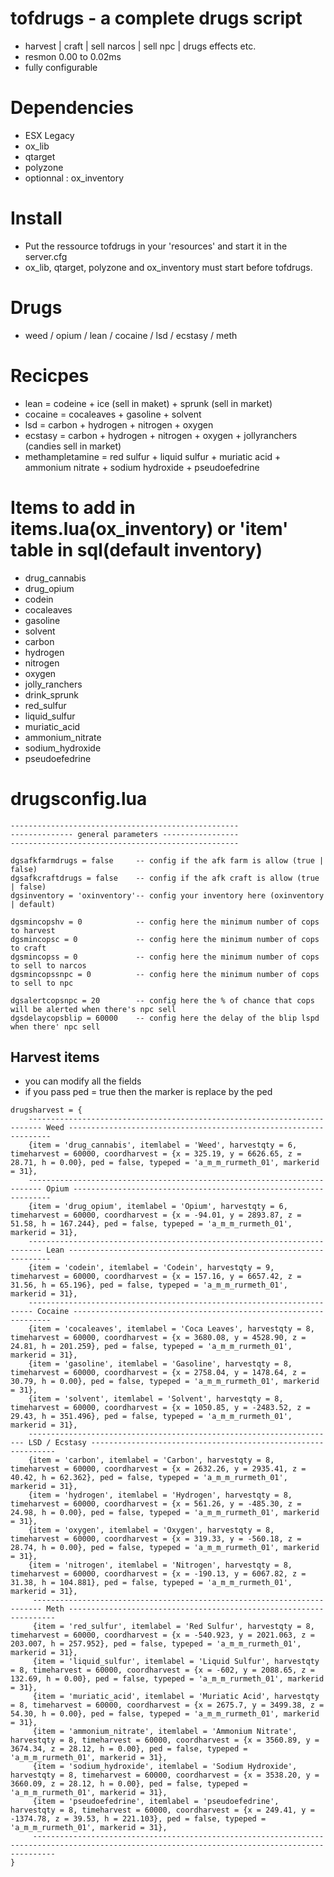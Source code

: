 # tofdrugs - a complete drugs script
* harvest | craft | sell narcos | sell npc | drugs effects etc.
* resmon 0.00 to 0.02ms
* fully configurable

# Dependencies
* ESX Legacy
* ox_lib
* qtarget
* polyzone
* optionnal : ox_inventory

# Install

* Put the ressource tofdrugs in your 'resources' and start it in the server.cfg
* ox_lib, qtarget, polyzone and ox_inventory must start before tofdrugs.

# Drugs

* weed / opium / lean / cocaine / lsd / ecstasy / meth

# Recicpes

* lean = codeine + ice (sell in maket) + sprunk (sell in market)
* cocaine = cocaleaves + gasoline + solvent
* lsd = carbon + hydrogen + nitrogen + oxygen
* ecstasy = carbon + hydrogen + nitrogen + oxygen + jollyranchers (candies sell in market)
* methampletamine = red sulfur + liquid sulfur + muriatic acid + ammonium nitrate + sodium hydroxide + pseudoefedrine

# Items to add in items.lua(ox_inventory) or 'item' table in sql(default inventory)

* drug_cannabis
* drug_opium
* codein
* cocaleaves
* gasoline
* solvent
* carbon
* hydrogen
* nitrogen
* oxygen
* jolly_ranchers
* drink_sprunk
* red_sulfur
* liquid_sulfur
* muriatic_acid
* ammonium_nitrate
* sodium_hydroxide
* pseudoefedrine

# drugsconfig.lua

```
---------------------------------------------------
-------------- general parameters -----------------
---------------------------------------------------

dgsafkfarmdrugs = false     -- config if the afk farm is allow (true | false)
dgsafkcraftdrugs = false    -- config if the afk craft is allow (true | false)
dgsinventory = 'oxinventory'-- config your inventory here (oxinventory | default)

dgsmincopshv = 0            -- config here the minimum number of cops to harvest
dgsmincopsc = 0             -- config here the minimum number of cops to craft
dgsmincopss = 0             -- config here the minimum number of cops to sell to narcos
dgsmincopssnpc = 0          -- config here the minimum number of cops to sell to npc

dgsalertcopsnpc = 20        -- config here the % of chance that cops will be alerted when there's npc sell
dgsdelaycopsblip = 60000    -- config here the delay of the blip lspd when there' npc sell
```

## Harvest items

* you can modify all the fields
* if you pass ped = true then the marker is replace by the ped
```
drugsharvest = {
    ------------------------------------------------------------------------- Weed ------------------------------------------------------------------
    {item = 'drug_cannabis', itemlabel = 'Weed', harvestqty = 6, timeharvest = 60000, coordharvest = {x = 325.19, y = 6626.65, z = 28.71, h = 0.00}, ped = false, typeped = 'a_m_m_rurmeth_01', markerid = 31},
    ------------------------------------------------------------------------- Opium -----------------------------------------------------------------
    {item = 'drug_opium', itemlabel = 'Opium', harvestqty = 6, timeharvest = 60000, coordharvest = {x = -94.01, y = 2893.87, z = 51.58, h = 167.244}, ped = false, typeped = 'a_m_m_rurmeth_01', markerid = 31},
    ------------------------------------------------------------------------- Lean ------------------------------------------------------------------
    {item = 'codein', itemlabel = 'Codein', harvestqty = 9, timeharvest = 60000, coordharvest = {x = 157.16, y = 6657.42, z = 31.56, h = 65.196}, ped = false, typeped = 'a_m_m_rurmeth_01', markerid = 31},
    ----------------------------------------------------------------------- Cocaine -----------------------------------------------------------------
    {item = 'cocaleaves', itemlabel = 'Coca Leaves', harvestqty = 8, timeharvest = 60000, coordharvest = {x = 3680.08, y = 4528.90, z = 24.81, h = 201.259}, ped = false, typeped = 'a_m_m_rurmeth_01', markerid = 31},
    {item = 'gasoline', itemlabel = 'Gasoline', harvestqty = 8, timeharvest = 60000, coordharvest = {x = 2758.04, y = 1478.64, z = 30.79, h = 0.00}, ped = false, typeped = 'a_m_m_rurmeth_01', markerid = 31},
    {item = 'solvent', itemlabel = 'Solvent', harvestqty = 8, timeharvest = 60000, coordharvest = {x = 1050.85, y = -2483.52, z = 29.43, h = 351.496}, ped = false, typeped = 'a_m_m_rurmeth_01', markerid = 31},
    --------------------------------------------------------------------- LSD / Ecstasy --------------------------------------------------------------
    {item = 'carbon', itemlabel = 'Carbon', harvestqty = 8, timeharvest = 60000, coordharvest = {x = 2632.26, y = 2935.41, z = 40.42, h = 62.362}, ped = false, typeped = 'a_m_m_rurmeth_01', markerid = 31},
    {item = 'hydrogen', itemlabel = 'Hydrogen', harvestqty = 8, timeharvest = 60000, coordharvest = {x = 561.26, y = -485.30, z = 24.98, h = 0.00}, ped = false, typeped = 'a_m_m_rurmeth_01', markerid = 31},
    {item = 'oxygen', itemlabel = 'Oxygen', harvestqty = 8, timeharvest = 60000, coordharvest = {x = 319.33, y = -560.18, z = 28.74, h = 0.00}, ped = false, typeped = 'a_m_m_rurmeth_01', markerid = 31},
    {item = 'nitrogen', itemlabel = 'Nitrogen', harvestqty = 8, timeharvest = 60000, coordharvest = {x = -190.13, y = 6067.82, z = 31.38, h = 104.881}, ped = false, typeped = 'a_m_m_rurmeth_01', markerid = 31},
     ------------------------------------------------------------------------ Meth -------------------------------------------------------------------
     {item = 'red_sulfur', itemlabel = 'Red Sulfur', harvestqty = 8, timeharvest = 60000, coordharvest = {x = -540.923, y = 2021.063, z = 203.007, h = 257.952}, ped = false, typeped = 'a_m_m_rurmeth_01', markerid = 31},
     {item = 'liquid_sulfur', itemlabel = 'Liquid Sulfur', harvestqty = 8, timeharvest = 60000, coordharvest = {x = -602, y = 2088.65, z = 132.69, h = 0.00}, ped = false, typeped = 'a_m_m_rurmeth_01', markerid = 31},
     {item = 'muriatic_acid', itemlabel = 'Muriatic Acid', harvestqty = 8, timeharvest = 60000, coordharvest = {x = 2675.7, y = 3499.38, z = 54.30, h = 0.00}, ped = false, typeped = 'a_m_m_rurmeth_01', markerid = 31},
     {item = 'ammonium_nitrate', itemlabel = 'Ammonium Nitrate', harvestqty = 8, timeharvest = 60000, coordharvest = {x = 3560.89, y = 3674.34, z = 28.12, h = 0.00}, ped = false, typeped = 'a_m_m_rurmeth_01', markerid = 31},
     {item = 'sodium_hydroxide', itemlabel = 'Sodium Hydroxide', harvestqty = 8, timeharvest = 60000, coordharvest = {x = 3538.20, y = 3660.09, z = 28.12, h = 0.00}, ped = false, typeped = 'a_m_m_rurmeth_01', markerid = 31},
     {item = 'pseudoefedrine', itemlabel = 'pseudoefedrine', harvestqty = 8, timeharvest = 60000, coordharvest = {x = 249.41, y = -1374.78, z = 39.53, h = 221.103}, ped = false, typeped = 'a_m_m_rurmeth_01', markerid = 31},
     -------------------------------------------------------------------------------------------------------------------------------------------------
}
```
